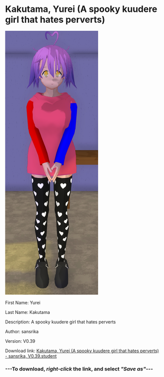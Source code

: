 # Kakutama, Yurei (A spooky kuudere girl that hates perverts)

<img src = "https://raw.githubusercontent.com/Arbiter1223/Daigaku-Gurashi-Custom-Students/master/Students/Files/Kakutama%2C%20Yurei%20(A%20spooky%20kuudere%20girl%20that%20hates%20perverts).png">

First Name: Yurei

Last Name: Kakutama

Description: A spooky kuudere girl that hates perverts

Author: sansrika

Version: V0.39

Download link: <a href="https://raw.githubusercontent.com/Arbiter1223/Daigaku-Gurashi-Custom-Students/master/Students/Files/Kakutama%2C%20Yurei%20(A%20spooky%20kuudere%20girl%20that%20hates%20perverts)%20-%20sansrika%2C%20V0.39.student">Kakutama, Yurei (A spooky kuudere girl that hates perverts) - sansrika, V0.39.student</a>

### ---**To download, _right-click_ the link, and select _"Save as"_**---
